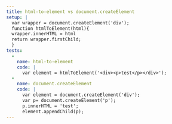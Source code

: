 ```yaml
---
title: html-to-element vs document.createElement
setup: |
  var wrapper = document.createElement('div');
  function htmlToElement(html){
  wrapper.innerHTML = html
  return wrapper.firstChild;
  }
tests:
  -
    name: html-to-element
    code: |
      var element = htmlToElement('<div><p>test</p></div>');
  -
    name: document.createElement
    code: |
      var element = document.createElement('div');
      var p= document.createElement('p');
      p.innerHTML = 'test';
      element.appendChild(p);
---
```


